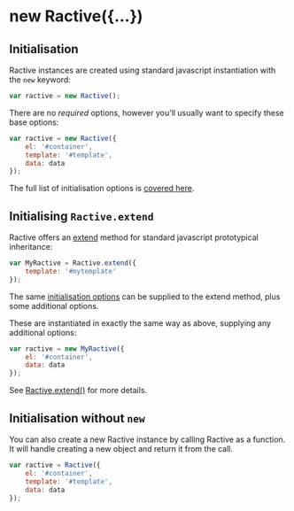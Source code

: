 # new Ractive({...})

## Initialisation

Ractive instances are created using standard javascript instantiation with the `new` keyword:

```js
var ractive = new Ractive();
```

There are no _required_ options, however you'll usually want to specify these base options:

```js
var ractive = new Ractive({
	el: '#container',
	template: '#template',
	data: data
});
```

The full list of initialisation options is [covered here](Options.md).

## Initialising `Ractive.extend`

Ractive offers an [extend](Ractive.extend().md) method for standard javascript prototypical inheritance:

```js
var MyRactive = Ractive.extend({
	template: '#mytemplate'
});
```
The same [initialisation options](Options.md) can be supplied to the extend method, plus some additional options.

These are instantiated in exactly the same way as above, supplying any additional options:

```js
var ractive = new MyRactive({
	el: '#container',
	data: data
});
```

See [Ractive.extend()](Ractive.extend().md) for more details.

## Initialisation without `new`

You can also create a new Ractive instance by calling Ractive as a function. It will handle creating a new object and return it from the call.

```js
var ractive = Ractive({
	el: '#container',
	template: '#template',
	data: data
});
```
